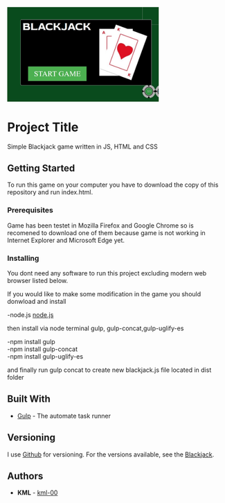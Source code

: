 <img src="https://raw.githubusercontent.com/kml-00/blackjack/master/assets/black_jack.jpg" width="350" title="blackjack game image">

# Project Title

Simple Blackjack game written in JS, HTML and CSS

## Getting Started

To run this game on your computer you have to download the copy of this repository and run index.html. 


### Prerequisites

Game has been testet in Mozilla Firefox and Google Chrome so is recomened to download one of them because game is not working in Internet Explorer and Microsoft Edge yet. 


### Installing

You dont need any software to run this project excluding modern web browser listed below. 

If you would like to make some modification in the game you should donwload and install 

-node.js [node.js](https://nodejs.org/en/download/)

 then install via node terminal gulp, gulp-concat,gulp-uglify-es

 -npm install gulp<br />
 -npm install gulp-concat<br />
 -npm install gulp-uglify-es<br />

and finally run gulp concat to create new blackjack.js file located in dist folder 

## Built With

* [Gulp](https://gulpjs.com/) - The automate task runner 


## Versioning

I use [Github](https://github.com) for versioning. For the versions available, see the [Blackjack](https://github.com/kml-00/blackjack). 

## Authors

* **KML** - [kml-00](https://github.com/kml-00)






